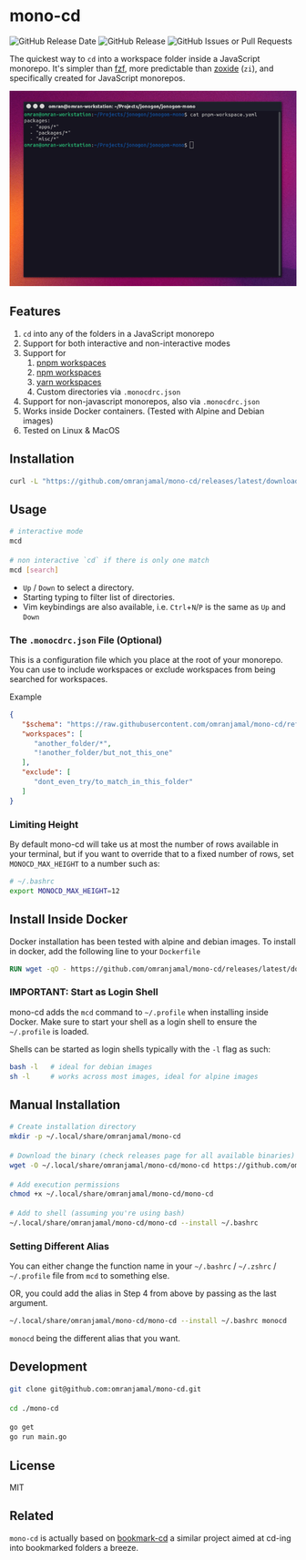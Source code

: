 # mono-cd

![GitHub Release Date](https://img.shields.io/github/release-date/omranjamal/mono-cd)
![GitHub Release](https://img.shields.io/github/v/release/omranjamal/mono-cd)
![GitHub Issues or Pull Requests](https://img.shields.io/github/issues/omranjamal/mono-cd)

The quickest way to `cd` into a workspace folder inside a JavaScript monorepo. It's simpler than [fzf](https://github.com/junegunn/fzf), more predictable than [zoxide](https://github.com/ajeetdsouza/zoxide) (`zi`), and specifically created for JavaScript monorepos.

![DEMO](https://raw.githubusercontent.com/omranjamal/mono-cd/refs/heads/static/demo.gif)

## Features

1. `cd` into any of the folders in a JavaScript monorepo
2. Support for both interactive and non-interactive modes
3. Support for
   1. [pnpm workspaces](https://pnpm.io/workspaces)
   2. [npm workspaces](https://docs.npmjs.com/cli/v7/using-npm/workspaces/)
   3. [yarn workspaces](https://yarnpkg.com/features/workspaces)
   4. Custom directories via `.monocdrc.json`
4. Support for non-javascript monorepos, also via `.monocdrc.json`
5. Works inside Docker containers. (Tested with Alpine and Debian images)
6. Tested on Linux & MacOS

## Installation

```bash
curl -L "https://github.com/omranjamal/mono-cd/releases/latest/download/install.sh" | sh -
```

## Usage

```bash
# interactive mode
mcd

# non interactive `cd` if there is only one match
mcd [search]
```

- `Up` / `Down` to select a directory.
- Starting typing to filter list of directories.
- Vim keybindings are also available, i.e. `Ctrl`+`N`/`P` is the same as `Up` and `Down`


### The `.monocdrc.json` File (Optional)

This is a configuration file which you place at the root of your monorepo.
You can use to include workspaces or exclude workspaces from being searched
for workspaces.

Example

```json
{
   "$schema": "https://raw.githubusercontent.com/omranjamal/mono-cd/refs/heads/main/monocdrc-schema.json",
   "workspaces": [
      "another_folder/*",
      "!another_folder/but_not_this_one"
   ],
   "exclude": [
      "dont_even_try/to_match_in_this_folder"
   ]
}
```

### Limiting Height

By default mono-cd will take us at most the number of rows available in your terminal, but if you
want to override that to a fixed number of rows, set `MONOCD_MAX_HEIGHT` to a number such as:

```bash
# ~/.bashrc
export MONOCD_MAX_HEIGHT=12
```

## Install Inside Docker

Docker installation has been tested with alpine and debian images.
To install in docker, add the following line to your `Dockerfile`

```Dockerfile
RUN wget -qO - https://github.com/omranjamal/mono-cd/releases/latest/download/docker-install.sh | sh -
```

### IMPORTANT: Start as Login Shell

mono-cd adds the `mcd` command to `~/.profile` when installing inside Docker.
Make sure to start your shell as a login shell to ensure the `~/.profile`
is loaded.

Shells can be started as login shells typically with the `-l` flag as such:

```bash
bash -l   # ideal for debian images
sh -l     # works across most images, ideal for alpine images
```

## Manual Installation

```bash
# Create installation directory
mkdir -p ~/.local/share/omranjamal/mono-cd

# Download the binary (check releases page for all available binaries)
wget -O ~/.local/share/omranjamal/mono-cd/mono-cd https://github.com/omranjamal/mono-cd/releases/latest/download/mono_amd64

# Add execution permissions
chmod +x ~/.local/share/omranjamal/mono-cd/mono-cd

# Add to shell (assuming you're using bash)
~/.local/share/omranjamal/mono-cd/mono-cd --install ~/.bashrc
```

### Setting Different Alias

You can either change the function name in your
`~/.bashrc` / `~/.zshrc` / `~/.profile` file from `mcd` to something
else.

OR, you could add the alias in Step 4 from above by passing
as the last argument.

```bash
~/.local/share/omranjamal/mono-cd/mono-cd --install ~/.bashrc monocd
```

`monocd` being the different alias that you want.

## Development

```bash
git clone git@github.com:omranjamal/mono-cd.git

cd ./mono-cd

go get
go run main.go
```

## License

MIT

## Related

`mono-cd` is actually based on
[bookmark-cd](https://github.com/omranjamal/bookmark-cd)
a similar project aimed at cd-ing into bookmarked folders
a breeze.

